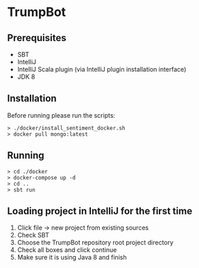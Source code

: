 # TrumpBot

## Prerequisites
* SBT
* IntelliJ
* IntelliJ Scala plugin (via IntelliJ plugin installation interface)
* JDK 8

## Installation

Before running please run the scripts:

    > ./docker/install_sentiment_docker.sh
    > docker pull mongo:latest

## Running

    > cd ./docker
    > docker-compose up -d
    > cd ..
    > sbt run

## Loading project in IntelliJ for the first time

1. Click file -> new project from existing sources
2. Check SBT
3. Choose the TrumpBot repository root project directory
4. Check all boxes and click continue
5. Make sure it is using Java 8 and finish